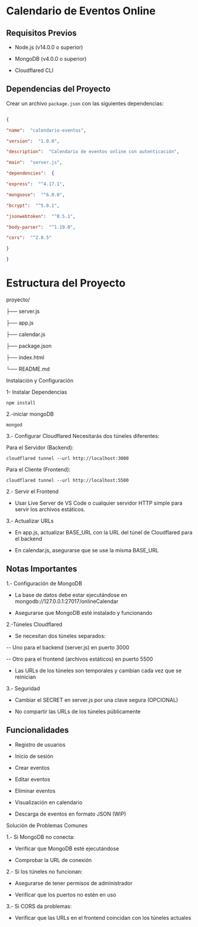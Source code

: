 # Calendario de Eventos Online

  

## Requisitos Previos

- Node.js (v14.0.0 o superior)

- MongoDB (v4.0.0 o superior)

- Cloudflared CLI

  

## Dependencias del Proyecto

Crear un archivo `package.json` con las siguientes dependencias:

  

```json:package.json

{

"name":  "calendario-eventos",

"version":  "1.0.0",

"description":  "Calendario de eventos online con autenticación",

"main":  "server.js",

"dependencies":  {

"express":  "^4.17.1",

"mongoose":  "^6.0.0",

"bcrypt":  "^5.0.1",

"jsonwebtoken":  "^8.5.1",

"body-parser":  "^1.19.0",

"cors":  "^2.8.5"

}

}
```
  
  

# Estructura del Proyecto

  

proyecto/

├── server.js

├── app.js

├── calendar.js

├── package.json

├── index.html

└── README.md

  

Instalación y Configuración

1- Instalar Dependencias

  

```npm install```

2.-iniciar mongoDB

```mongod```

3.- Configurar Cloudflared Necesitarás dos túneles diferentes:

Para el Servidor (Backend):

```cloudflared tunnel --url http://localhost:3000```

Para el Cliente (Frontend):

```cloudflared tunnel --url http://localhost:5500```

  

2.- Servir el Frontend
- Usar Live Server de VS Code o cualquier servidor HTTP simple para servir los archivos estáticos.

  

3.- Actualizar URLs

  

- En app.js, actualizar BASE_URL con la URL del túnel de Cloudflared para el backend

- En calendar.js, asegurarse que se use la misma BASE_URL

## Notas Importantes

1.- Configuración de MongoDB

- La base de datos debe estar ejecutándose en mongodb://127.0.0.1:27017/onlineCalendar

- Asegurarse que MongoDB esté instalado y funcionando

2.-Túneles Cloudflared

- Se necesitan dos túneles separados:

-- Uno para el backend (server.js) en puerto 3000

-- Otro para el frontend (archivos estáticos) en puerto 5500

- Las URLs de los túneles son temporales y cambian cada vez que se reinician

3.- Seguridad

- Cambiar el SECRET en server.js por una clave segura (OPCIONAL)

- No compartir las URLs de los túneles públicamente

## Funcionalidades

- Registro de usuarios

- Inicio de sesión

- Crear eventos

- Editar eventos

- Eliminar eventos

- Visualización en calendario

- Descarga de eventos en formato JSON (WIP)

  

Solución de Problemas Comunes

1.- Si MongoDB no conecta:

  

- Verificar que MongoDB esté ejecutándose

- Comprobar la URL de conexión

  

2.- Si los túneles no funcionan:

  

- Asegurarse de tener permisos de administrador

- Verificar que los puertos no estén en uso

3.- Si CORS da problemas:

  

- Verificar que las URLs en el frontend coincidan con los túneles actuales